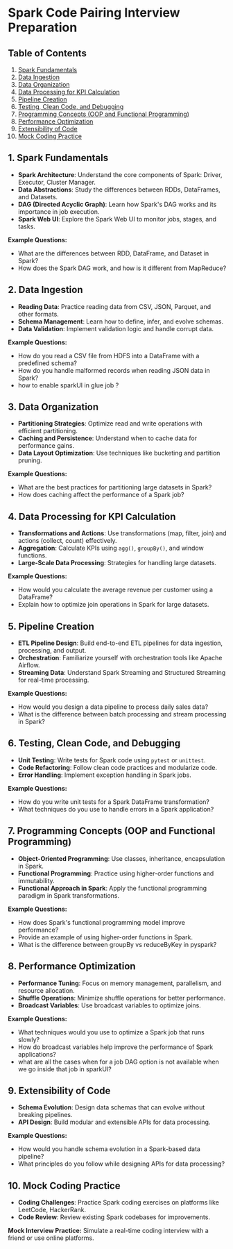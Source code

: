 # Spark Code Pairing Interview Preparation

## Table of Contents
1. [Spark Fundamentals](#spark-fundamentals)
2. [Data Ingestion](#data-ingestion)
3. [Data Organization](#data-organization)
4. [Data Processing for KPI Calculation](#data-processing-for-kpi-calculation)
5. [Pipeline Creation](#pipeline-creation)
6. [Testing, Clean Code, and Debugging](#testing-clean-code-and-debugging)
7. [Programming Concepts (OOP and Functional Programming)](#programming-concepts-oop-and-functional-programming)
8. [Performance Optimization](#performance-optimization)
9. [Extensibility of Code](#extensibility-of-code)
10. [Mock Coding Practice](#mock-coding-practice)

## 1. Spark Fundamentals
- **Spark Architecture**: Understand the core components of Spark: Driver, Executor, Cluster Manager.
- **Data Abstractions**: Study the differences between RDDs, DataFrames, and Datasets.
- **DAG (Directed Acyclic Graph)**: Learn how Spark's DAG works and its importance in job execution.
- **Spark Web UI**: Explore the Spark Web UI to monitor jobs, stages, and tasks.

**Example Questions:**
- What are the differences between RDD, DataFrame, and Dataset in Spark?
- How does the Spark DAG work, and how is it different from MapReduce?

## 2. Data Ingestion
- **Reading Data**: Practice reading data from CSV, JSON, Parquet, and other formats.
- **Schema Management**: Learn how to define, infer, and evolve schemas.
- **Data Validation**: Implement validation logic and handle corrupt data.

**Example Questions:**
- How do you read a CSV file from HDFS into a DataFrame with a predefined schema?
- How do you handle malformed records when reading JSON data in Spark?
- how to enable sparkUI in glue job ?


## 3. Data Organization
- **Partitioning Strategies**: Optimize read and write operations with efficient partitioning.
- **Caching and Persistence**: Understand when to cache data for performance gains.
- **Data Layout Optimization**: Use techniques like bucketing and partition pruning.

**Example Questions:**
- What are the best practices for partitioning large datasets in Spark?
- How does caching affect the performance of a Spark job?

## 4. Data Processing for KPI Calculation
- **Transformations and Actions**: Use transformations (map, filter, join) and actions (collect, count) effectively.
- **Aggregation**: Calculate KPIs using `agg()`, `groupBy()`, and window functions.
- **Large-Scale Data Processing**: Strategies for handling large datasets.

**Example Questions:**
- How would you calculate the average revenue per customer using a DataFrame?
- Explain how to optimize join operations in Spark for large datasets.

## 5. Pipeline Creation
- **ETL Pipeline Design**: Build end-to-end ETL pipelines for data ingestion, processing, and output.
- **Orchestration**: Familiarize yourself with orchestration tools like Apache Airflow.
- **Streaming Data**: Understand Spark Streaming and Structured Streaming for real-time processing.

**Example Questions:**
- How would you design a data pipeline to process daily sales data?
- What is the difference between batch processing and stream processing in Spark?

## 6. Testing, Clean Code, and Debugging
- **Unit Testing**: Write tests for Spark code using `pytest` or `unittest`.
- **Code Refactoring**: Follow clean code practices and modularize code.
- **Error Handling**: Implement exception handling in Spark jobs.

**Example Questions:**
- How do you write unit tests for a Spark DataFrame transformation?
- What techniques do you use to handle errors in a Spark application?

## 7. Programming Concepts (OOP and Functional Programming)
- **Object-Oriented Programming**: Use classes, inheritance, encapsulation in Spark.
- **Functional Programming**: Practice using higher-order functions and immutability.
- **Functional Approach in Spark**: Apply the functional programming paradigm in Spark transformations.

**Example Questions:**
- How does Spark's functional programming model improve performance?
- Provide an example of using higher-order functions in Spark.
- What is the difference between groupBy vs reduceByKey in pyspark?

## 8. Performance Optimization
- **Performance Tuning**: Focus on memory management, parallelism, and resource allocation.
- **Shuffle Operations**: Minimize shuffle operations for better performance.
- **Broadcast Variables**: Use broadcast variables to optimize joins.

**Example Questions:**
- What techniques would you use to optimize a Spark job that runs slowly?
- How do broadcast variables help improve the performance of Spark applications?
- what are all the cases when for a job DAG option is not available when we go inside that job in sparkUI?


## 9. Extensibility of Code
- **Schema Evolution**: Design data schemas that can evolve without breaking pipelines.
- **API Design**: Build modular and extensible APIs for data processing.

**Example Questions:**
- How would you handle schema evolution in a Spark-based data pipeline?
- What principles do you follow while designing APIs for data processing?

## 10. Mock Coding Practice
- **Coding Challenges**: Practice Spark coding exercises on platforms like LeetCode, HackerRank.
- **Code Review**: Review existing Spark codebases for improvements.

**Mock Interview Practice:** Simulate a real-time coding interview with a friend or use online platforms.
